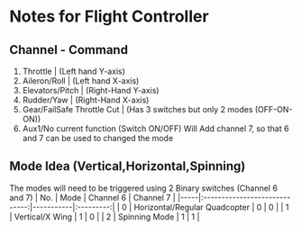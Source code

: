 
# Notes for Flight Controller

## Channel - Command
1. Throttle | (Left hand Y-axis)
2. Aileron/Roll | (Left hand X-axis)
3. Elevators/Pitch | (Right-Hand Y-axis)
4. Rudder/Yaw | (Right-Hand X-axis)
5. Gear/FailSafe Throttle Cut | (Has 3 switches but only 2 modes (OFF-ON-ON))
6. Aux1/No current function (Switch ON/OFF)
Will Add channel 7, so that 6 and 7 can be used to changed the mode 

## Mode Idea (Vertical,Horizontal,Spinning)
The modes will need to be triggered using 2 Binary switches (Channel 6 and 7)
| No. |              Mode             | Channel 6 | Channel 7 |
|-----|:-----------------------------:|-----------|:---------:|
| 0   | Horizontal/Regular Quadcopter | 0         | 0         |
| 1   | Vertical/X Wing               | 1         | 0         |
| 2   | Spinning Mode                 | 1         | 1         |



